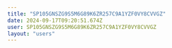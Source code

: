 ```yaml
---
title: "SP105GNSZG9S5M6G89K6ZR257C9A1YZF0VY8CVVGZ"
date: 2024-09-17T09:20:51.674Z
user: SP105GNSZG9S5M6G89K6ZR257C9A1YZF0VY8CVVGZ
layout: "users"
---
```

    
